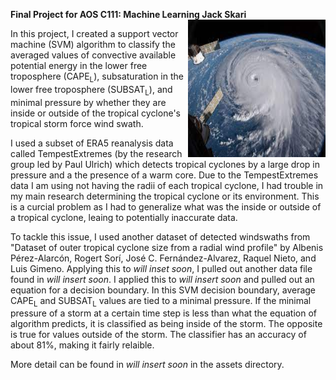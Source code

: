**Final Project for AOS C111: Machine Learning Jack Skari** <img align="right" width="220" height="220" src="/assets/IMG/hurri.jpeg">

In this project, I created a support vector machine (SVM) algorithm to classify the averaged values of convective available potential energy in the lower free troposphere (CAPE<sub>L</sub>), subsaturation in the lower free troposphere (SUBSAT<sub>L</sub>), and minimal pressure by whether they are inside or outside of the tropical cyclone's tropical storm force wind swath.

I used a subset of ERA5 reanalysis data called TempestExtremes (by the research group led by Paul Ulrich) which detects tropical cyclones by a large drop in pressure and a the presence of a warm core. Due to the TempestExtremes data I am using not having the radii of each tropical cyclone, I had trouble in my main research determining the tropical cyclone or its environment. This is a curcial problem as I had to generalize what was the inside or outside of a tropical cyclone, leaing to potentially inaccurate data.

To tackle this issue, I used another dataset of detected windswaths from "Dataset of outer tropical cyclone size from a radial wind profile" by Albenis Pérez-Alarcón, Rogert Sorí, José C. Fernández-Alvarez, Raquel Nieto, and Luis Gimeno. Applying this to *will inset soon*, I pulled out another data file found in *will insert soon*. I applied this to *will insert soon* and pulled out an equation for a decision boundary. In this SVM decision boundary, average CAPE<sub>L</sub> and SUBSAT<sub>L</sub> values are tied to a minimal pressure. If the minimal pressure of a storm at a certain time step is less than what the equation of algorithm predicts, it is classified as being inside of the storm. The opposite is true for values outside of the storm. The classifier has an accuracy of about 81%, making it fairly relaible. 

More detail can be found in *will insert soon* in the assets directory.


